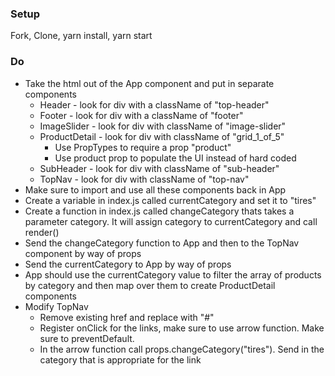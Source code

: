 ### Setup
Fork, Clone, yarn install, yarn start

### Do
* Take the html out of the App component and put in separate components
  * Header - look for div with a className of "top-header"
  * Footer - look for div with a className of "footer"
  * ImageSlider - look for div with className of "image-slider"
  * ProductDetail - look for div with className of "grid_1_of_5"
    * Use PropTypes to require a prop "product"
    * Use product prop to populate the UI instead of hard coded 
  * SubHeader - look for div with className of "sub-header"
  * TopNav - look for div with className of "top-nav"
* Make sure to import and use all these components back in App
* Create a variable in index.js called currentCategory and set it to "tires"
* Create a function in index.js called changeCategory thats takes a parameter category. It will assign category to currentCategory and call render()
* Send the changeCategory function to App and then to the TopNav component by way of props
* Send the currentCategory to App by way of props
* App should use the currentCategory value to filter the array of products by category and then map over them to create ProductDetail components
* Modify TopNav
  * Remove existing href and replace with "#"
  * Register onClick for the links, make sure to use arrow function. Make sure to preventDefault.
  * In the arrow function call props.changeCategory("tires"). Send in the category that is appropriate for the link
